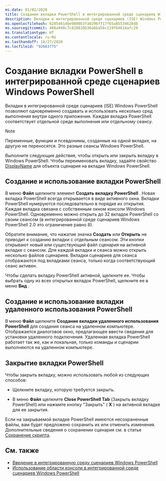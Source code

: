```yaml
---
ms.date: 01/02/2020
title: Создание вкладки PowerShell в интегрированной среде сценариев Windows PowerShell
description: Вкладки в интегрированной среде сценариев (ISE) Windows PowerShell позволяют одновременно создавать и использовать несколько сред выполнения внутри одного приложения. Каждая вкладка PowerShell соответствует отдельной среде выполнения или отдельному сеансу.
ms.openlocfilehash: 62054014be9890b3fa0296f717f65a85534628d8
ms.sourcegitcommit: 488a940c7c828820b36a6ba56c119f64614afc29
ms.translationtype: HT
ms.contentlocale: ru-RU
ms.lasthandoff: 10/27/2020
ms.locfileid: "92663775"
---
```

# <a name="how-to-create-a-powershell-tab-in-windows-powershell-ise"></a>Создание вкладки PowerShell в интегрированной среде сценариев Windows PowerShell

Вкладки в интегрированной среде сценариев (ISE) Windows PowerShell позволяют одновременно создавать и использовать несколько сред выполнения внутри одного приложения. Каждая вкладка PowerShell соответствует отдельной среде выполнения или отдельному сеансу.

> [!NOTE]
> Переменные, функции и псевдонимы, созданные на одной вкладке, на другую не переносятся. Это разные сеансы Windows PowerShell.

Выполните следующие действия, чтобы открыть или закрыть вкладку в Windows PowerShell. Чтобы переименовать вкладку, задайте свойство [DisplayName](object-model/The-PowerShellTab-Object.md#displayname) для объекта сценария на вкладке Windows PowerShell.

## <a name="to-create-and-use-a-new-powershell-tab"></a>Создание и использование вкладки PowerShell

В меню **Файл** щелкните элемент **Создать вкладку PowerShell** . Новая вкладка PowerShell всегда открывается в виде активного окна. Вкладки PowerShell нумеруются последовательно в порядке их открытия. Каждая вкладка связана с собственным окном консоли Windows PowerShell. Одновременно можно открыть до 32 вкладок PowerShell со своим сеансом (в интегрированной среде сценариев Windows PowerShell 2.0 это ограничение равно 8).

Обратите внимание, что нажатие значка **Создать** или **Открыть** не приводит к созданию вкладки с отдельным сеансом. Эти кнопки открывают новый или существующий файл сценария на активной вкладке с сеансом. Для каждой вкладки и сеанса можно открыть несколько файлов сценариев. Вкладки сценариев для сеанса отображаются под вкладками сеанса, только когда соответствующий сеанс активен.

Чтобы сделать вкладку PowerShell активной, щелкните ее. Чтобы выбрать одну из всех открытых вкладок PowerShell, щелкните ее в меню **Вид** .

## <a name="to-create-and-use-a-new-remote-powershell-tab"></a>Создание и использование вкладки удаленного использования PowerShell

В меню **Файл** щелкните **Создание вкладки удаленного использования PowerShell** для создания сеанса на удаленном компьютере. Отображается диалоговое окно, предлагающее ввести сведения для установки удаленного подключения. Удаленная вкладка PowerShell работает так же, как и локальная, только команды и сценарии выполняются на удаленном компьютере.

## <a name="to-close-a-powershell-tab"></a>Закрытие вкладки PowerShell

Чтобы закрыть вкладку, можно использовать любой из следующих способов:

- Щелкните вкладку, которую требуется закрыть.

- В меню **Файл** щелкните **Close PowerShell Tab** (Закрыть вкладку PowerShell) или нажмите кнопку "Закрыть" ( **X** ) на активной вкладке для ее закрытия.

Если на закрываемой вкладке PowerShell имеются несохраненные файлы, вам будет предложено сохранить их или отменить изменения. Дополнительные сведения о сохранении сценария см. в статье [Сохранение скрипта](How-to-Write-and-Run-Scripts-in-the-Windows-PowerShell-ISE.md#how-to-save-a-script).

## <a name="see-also"></a>См. также

- [Введение в интегрированную среду сценариев Windows PowerShell](Introducing-the-Windows-PowerShell-ISE.md)
- [Использование области консоли в интегрированной среде сценариев Windows PowerShell](How-to-Use-the-Console-Pane-in-the-Windows-PowerShell-ISE.md)
